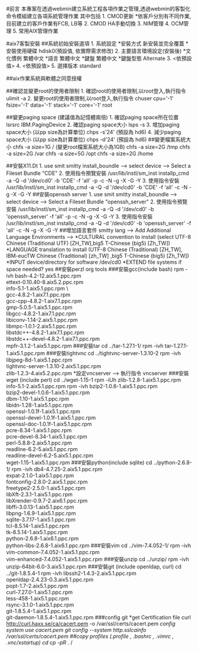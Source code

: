 #前言
本專案在透過webmin建立系統工程各項作業之管理,透過webmin的客製化命令模組建立各項系統管理作業
其中包括
    1. CMOD更新
        *依客戶分別有不同作業,目前建立的客戶作業有FCB, LB等
    2. CMOD HA手動切換
    3. NIM管理
    4. OCM管理
    5. 常用AIX管理作業    

#aix7客製安裝
##系統初始安裝選項
    1. 系統設定
        *安裝方式           新安裝並完全覆蓋
        *安裝使用硬碟       hdisk0(預設值, 依實際需求修改)
    2. 主要語言環境設定(安裝後)
        *文化慣例           繁體中文
        *語言               繁體中文
        *鍵盤               繁體中文
        *鍵盤型態           Alternate
    3. <依預設值>
    4. <依預設值>
    5. 選擇版本             standard

##aix作業系統與軟體之同意授權

##確認並變更root的使用者限制
    1. 確認root的使用者限制,以root登入,執行指令
      ulimit -a
    2. 變更root的使用者限制,以root登入,執行指令
      chuser cpu='-1' fsize='-1' data='-1' stack='-1' core='-1' root
    
##變更paging space (建議值為記憶體兩倍)
    1. 確認paging space所在位置
      lsrsrc IBM.PagingDevice
    2. 確認paging space大小
      lsps -s
    3. 增加paging space大小 (以pp size為計算單位)
      chps -s'24' <LV Name> (預設為 hd6)
    4. 減少paging space大小 (以pp size為計算單位)
      chps -d'24' <LV Name> (預設為 hd6)
##變更檔案系統大小
    chfs -a size=1G /     (變更root檔案系統大小為1GB)
    chfs -a size=2G /tmp
    chfs -a size=2G /var
    chfs -a size=5G /opt
    chfs -a size=2G /home

##安裝X11.Dt
    1. use smit
        smitty install_boundle --> select device --> Select a Fileset Bundle "CDE" 
    2. 使用指令預覽安裝
        /usr/lib/instl/sm_inst installp_cmd -a -Q -d '/dev/cd0' -b 'CDE' -f 'all' -p -c -N -g -X -G -Y
    3. 使用指令安裝
        /usr/lib/instl/sm_inst installp_cmd -a -Q -d '/dev/cd0' -b 'CDE' -f 'all' -c -N -g -X -G -Y
##安裝openssh server
    1. use smit
        smitty install_boundle --> select device --> Select a Fileset Bundle "openssh_server" 
    2. 使用指令預覽安裝
        /usr/lib/instl/sm_inst installp_cmd -a -Q -d '/dev/cd0' -b 'openssh_server' -f 'all' -p -c -N -g -X -G -Y
    3. 使用指令安裝
        /usr/lib/instl/sm_inst installp_cmd -a -Q -d '/dev/cd0' -b 'openssh_server' -f 'all' -c -N -g -X -G -Y
##增加語言套件
    smitty lang --> Add Additional Language Environments --> 
        *CULTURAL convention to install (select UTF-8      Chinese (Traditional UTF) [ZH_TW],big5 T-Chinese (big5) [Zh_TW]) 
        *LANGUAGE translation to install (UTF-8      Chinese (Traditional) [ZH_TW], IBM-eucTW  Chinese (Traditional) [zh_TW] ,big5       T-Chinese (big5) [Zh_TW])
        *INPUT device/directory for software    /dev/cd0
        *EXTEND file systems if space needed?   yes
##安裝perzl org tools
###安裝gcc(include bash)
    rpm -ivh bash-4.2-12.aix5.1.ppc.rpm \
            ettext-0.10.40-8.aix5.2.ppc.rpm \
            info-5.1-1.aix5.1.ppc.rpm \    
            gcc-4.8.2-1.aix7.1.ppc.rpm \
            gcc-cpp-4.8.2-1.aix7.1.ppc.rpm \
            gmp-5.0.5-1.aix5.1.ppc.rpm \
            libgcc-4.8.2-1.aix7.1.ppc.rpm \
            libiconv-1.14-2.aix5.1.ppc.rpm \
            libmpc-1.0.1-2.aix5.1.ppc.rpm \
            libstdc++-4.8.2-1.aix7.1.ppc.rpm \
            libstdc++-devel-4.8.2-1.aix7.1.ppc.rpm \
            mpfr-3.1.2-1.aix5.1.ppc.rpm
###安裝tar
    cd ../tar-1.27.1-1/
    rpm -ivh tar-1.27.1-1.aix5.1.ppc.rpm
###安裝tightvnc
    cd ../tightvnc-server-1.3.10-2
    rpm -ivh libjpeg-8d-1.aix5.1.ppc.rpm \
            tightvnc-server-1.3.10-2.aix5.1.ppc.rpm \
            zlib-1.2.3-4.aix5.2.ppc.rpm
    *設定vncserver --> 執行指令 vncserver
###安裝wget (include perl)
    cd ../wget-1.15-1
    rpm -iUh zlib-1.2.8-1.aix5.1.ppc.rpm \
            info-5.1-2.aix5.1.ppc.rpm
    rpm -ivh bzip2-1.0.6-1.aix5.1.ppc.rpm \
            bzip2-devel-1.0.6-1.aix5.1.ppc.rpm \
            dbm-1.10-1.aix5.1.ppc.rpm \
            libidn-1.28-1.aix5.1.ppc.rpm \
            openssl-1.0.1f-1.aix5.1.ppc.rpm \
            openssl-devel-1.0.1f-1.aix5.1.ppc.rpm \
            openssl-doc-1.0.1f-1.aix5.1.ppc.rpm \
            pcre-8.34-1.aix5.1.ppc.rpm \
            pcre-devel-8.34-1.aix5.1.ppc.rpm \
            perl-5.8.8-2.aix5.1.ppc.rpm \
            readline-6.2-5.aix5.1.ppc.rpm \
            readline-devel-6.2-5.aix5.1.ppc.rpm \
            wget-1.15-1.aix5.1.ppc.rpm
###安裝python(include sqlite)
    cd ../python-2.6.8-1/
    rpm -ivh db4-4.7.25-2.aix5.1.ppc.rpm \
            expat-2.1.0-1.aix5.1.ppc.rpm \
            fontconfig-2.8.0-2.aix5.1.ppc.rpm \
            freetype2-2.5.0-1.aix5.1.ppc.rpm \
            libXft-2.3.1-1.aix5.1.ppc.rpm \
            libXrender-0.9.7-2.aix6.1.ppc.rpm \
            libffi-3.0.13-1.aix5.1.ppc.rpm  \
            libpng-1.6.9-1.aix5.1.ppc.rpm \
            sqlite-3.7.17-1.aix5.1.ppc.rpm \
            tcl-8.5.14-1.aix5.1.ppc.rpm \
            tk-8.5.14-1.aix5.1.ppc.rpm \
            python-2.6.8-1.aix6.1.ppc.rpm \
            python-libs-2.6.8-1.aix6.1.ppc.rpm
###安裝vim
    cd ../vim-7.4.052-1/
    rpm -ivh vim-common-7.4.052-1.aix5.1.ppc.rpm \
            vim-enhanced-7.4.052-1.aix5.1.ppc.rpm
###安裝unzip
    cd ../unzip/
    rpm -ivh unzip-64bit-6.0-3.aix5.1.ppc.rpm
###安裝git (include openldap, curl)
    cd ../git-1.8.5.4-1
    rpm -ivh libssh2-1.4.3-2.aix5.1.ppc.rpm \
            openldap-2.4.23-0.3.aix5.1.ppc.rpm \
            popt-1.7-2.aix5.1.ppc.rpm \
            curl-7.27.0-1.aix5.1.ppc.rpm \
            less-458-1.aix5.1.ppc.rpm \
            rsync-3.1.0-1.aix5.1.ppc.rpm \
            git-1.8.5.4-1.aix5.1.ppc.rpm \
            git-daemon-1.8.5.4-1.aix5.1.ppc.rpm
###config git
    *get Certification file
        curl http://curl.haxx.se/ca/cacert.pem -o /var/ssl/certs/cacert.pem
    *config system use cacert.pem
        git config --system http.sslcainfo /var/ssl/certs/cacert.pem
##copy profiles (.profile , .bashrc , .vimrc , .vnc/xstartup)
    cd <path to profiles>
    cp -pR .* /

